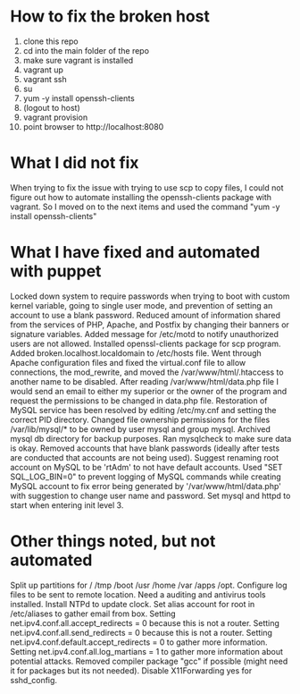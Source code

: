 # How to fix the broken host

1. clone this repo
2. cd into the main folder of the repo
3. make sure vagrant is installed
4. vagrant up
5. vagrant ssh
6. su
7. yum -y install openssh-clients
8. (logout to host)
9. vagrant provision
10. point browser to http://localhost:8080

# What I did not fix

When trying to fix the issue with trying to use scp to copy files, I could not figure out how to automate installing the openssh-clients package with vagrant. So I moved on to the next items and used the command "yum -y install openssh-clients"

# What I have fixed and automated with puppet

Locked down system to require passwords when trying to boot with custom kernel variable, going to single user mode, and prevention of setting an account to use a blank password. 
Reduced amount of information shared from the services of PHP, Apache, and Postfix by changing their banners or signature variables.
Added message for /etc/motd to notify unauthorized users are not allowed. 
Installed openssl-clients package for scp program.
Added broken.localhost.localdomain to /etc/hosts file. 
Went through Apache configuration files and fixed the virtual.conf file to allow connections, the mod_rewrite, and moved the /var/www/html/.htaccess to another name to be disabled. 
After reading /var/www/html/data.php file I would send an email to either my superior or the owner of the program and request the permissions to be changed in data.php file. 
Restoration of MySQL service has been resolved by editing /etc/my.cnf and setting the correct PID directory. 
Changed file ownership permissions for the files /var/lib/mysql/* to be owned by user mysql and group mysql. 
Archived mysql db directory for backup purposes. Ran mysqlcheck to make sure data is okay. 
Removed accounts that have blank passwords (ideally after tests are conducted that accounts are not being used). 
Suggest renaming root account on MySQL to be 'rtAdm' to not have default accounts. 
Used "SET SQL_LOG_BIN=0" to prevent logging of MySQL commands while creating MySQL account to fix error being generated by '/var/www/html/data.php' with suggestion to change user name and password. 
Set mysql and httpd to start when entering init level 3.

# Other things noted, but not automated

Split up partitions for / /tmp /boot /usr /home /var /apps /opt.
Configure log files to be sent to remote location.
Need a auditing and antivirus tools installed.
Install NTPd to update clock.
Set alias account for root in /etc/aliases to gather email from box.
Setting net.ipv4.conf.all.accept_redirects = 0 because this is not a router.
Setting net.ipv4.conf.all.send_redirects = 0 because this is not a router. 
Setting net.ipv4.conf.default.accept_redirects = 0 to gather more information. 
Setting net.ipv4.conf.all.log_martians = 1 to gather more information about potential attacks.
Removed compiler package "gcc" if possible (might need it for packages but its not needed).
Disable X11Forwarding yes for sshd_config.